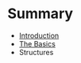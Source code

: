 # Summary

* [Introduction](chapters/introduction.md)
* [The Basics](chapters/basics.md)
* Structures

